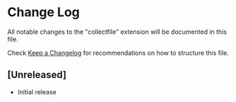 # Change Log

All notable changes to the "collectfile" extension will be documented in this file.

Check [Keep a Changelog](http://keepachangelog.com/) for recommendations on how to structure this file.

## [Unreleased]

- Initial release